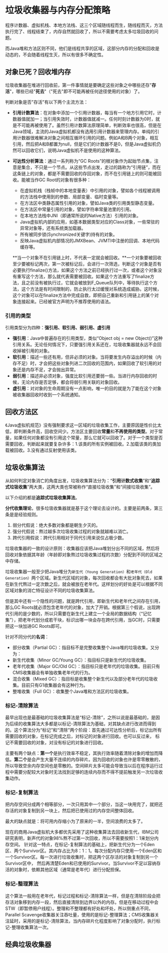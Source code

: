 # 垃圾收集器与内存分配策略

程序计数器、虚拟机栈、本地方法栈、这三个区域随线程而生，随线程而灭，方法执行完了、线程结束了，内存自然就回收了，所以不需要考虑太多垃圾回收的问题。

而Java堆和方法区则不同，他们是线程共享的区域，这部分内存的分配和回收是动态的，不会随着线程生灭，所以有很多不确定性。

## 对象已死？回收堆内存

垃圾收集器在堆进行回收前，第一件事情就是要确定这些对象之中哪些还存"**存活**"，哪些已经"**死去**"（"死去"即不可能再被任何途径使用的对象）了。

判断对象是否"存活"有以下两个主流方法：

- **引用计数算法**：在对象中添加一个引用计数器，每当有一个地方引用它时，计数器值就加一；当引用失效时，计数器值就减一。任何时刻计数器为0时，就是不可能再被使用了。虽然引用计数算法原理简单，判断效率也很高，但是在Java领域，主流的Java虚拟机都没有选用引用计数器来管理内存。单纯的引用计数器很难解决对象之间相互循环引用的问题。例如A和B两个对象，相互引用，然后把A和B都置为null，但是它们的计数器不是0，但是Java虚拟机仍然可以回收它们，说明Java虚拟机不是使用的这种算法。

- **可达性分析算法**：通过一系列称为“GC Roots”的根对象作为起始节点集，注意是集合，不只是一个节点。从这些节点出发，走过的路称为“引用链”，而在这条链上的对象，都是不需要回收的存回对象，而不在引用链上的则可能被回收。能被当作GC Root的对象有很多种：

  - 在虚拟机栈（栈帧中的本地变量表）中引用的对象，譬如各个线程被调用的方法栈中使用到的参数、局部变量、临时变量等。
  - 在方法区中类静态属性引用的对象，譬如Java类的引用类型静态变量。
  - 在方法区中常量引用的对象，譬如字符串常量池里的引用。
  - 在本地方法栈中JNI（即通常所说的Native方法）引用的对象。
  - Java虚拟机内部的应用，如基本数据类型对应的Class对象，一些常驻的异常对象等，还有系统类加载器。
  - 所有被同步锁(Synchronized关键字)持有的对象。
  - 反映Java虚拟机内部情况的JMXBean、JVMTI中注册的回调、本地代码缓存等。

  **当一个对象不在引用链上时，不代表一定就会被回收。**一个对象要被回收至少要被标记两次，第一次被标记后，会进行一次筛选，判断这个对象是否有必要执行finalize()方法，如果这个方法之前已经执行过一次，或者这个对象没有重写这个方法，那么就代表需要被回收。如果这个方法重写了finalize方法，且之前没有被执行过，它就会被放到F_Queue队列中，等待执行这个方法，这个方法是有时间限制的，防止执行太过缓慢对系统造成威胁。这时候，这个对象可以在finalize方法中完成自救，即把自己重新和引用链上的某个对象连接起来。已经被官方声明为不推荐使用的语法。

### 引用的类型

引用类型分为四种：**强引用、软引用、弱引用、虚引用**

- **强引用**：Java中普遍存在的引用类型，类似“Object obj = new Object()”这种引用关系。无论任何情况下，只要强引用关系还在，垃圾收集器就永远不会回收掉被引用的对象。
- **软引用**：描述一些还有用，但非必须的对象。当将要发生内存溢出的时候（内存不足）时，才会把这些对象列进二次回收的范围内，如果回收了软引用的对象还是内存不足，才会抛出异常。
- **弱引用**：描述非必须对象，强度比软引用还要弱一些。当进行内存回收的时候，无论内存是否足够，都会将弱引用关联的对象回收。
- **虚引用**：对对象的生命周期没有一点影响，唯一的目的就是为了能在这个对象被收集器回收时收到一个系统通知。

## 回收方法区

《Java虚拟机规范》没有强制要求这一区域的垃圾收集工作，主要原因是性价比太低，即判断条件高，回收空间少。方法区主要回收**常量**和**不再使用的类型**。对于常量，如果任何对象都没有引用这个常量，那么它就可以回收了。对于一个类型是否需要回收，判断起来就要复杂许多：1.该类的所有实例被回收。2.加载该类的类加载被回收。3.没有通过反射使用该类。

## 垃圾收集算法

从如何判定对象消亡的角度出发，垃圾收集算法分为：“**引用计数式收集**”和“**追踪式垃圾收集**”两大类，这两大类也常被称作“直接垃圾收集”和“间接垃圾收集”。

以下介绍的都是**追踪式垃圾收集算法**。

**分代收集理论**，很多垃圾收集器就是基于这个理论去设计的。主要是前两条，第三条是是经验规则。

1. 弱分代假说：绝大多数对象都是朝生夕灭的。
2. 强分代假说：熬过越多次垃圾收集过程的对象就越难以消亡。
3. 跨代引用假说：跨代引用相对于同代引用来说仅占极少数。

垃圾收集器的一致的设计原则：收集器应该把Java堆划分出不同的区域，然后将回收对象依据其年龄（年龄即对象熬过垃圾收集过程的次数）分配到不同的区域之中存储。

垃圾收集器一般至少把Java堆分为`新生代（Young Generation）`和`老年代（Old Generation）`两个区域。新生代区域的对象，每次回收都会有大批对象死去，如果在新生代熬过一定次数之后，就会被放在老年代。这样划分的好处是可以根据不同区域对象的消亡特征设计不同的垃圾收集算法。

但是其中还有一个隐性的问题，就是跨代引用，即新生代和老年代之间存在引用，那么GC Roots就必须包含老年代的对象，加大了开销。根据第三个假说，出现跨代引用的是少数的，所以只需要在新生代上建立一个全局的数据结构（“记忆集”），把老年代划分成若干块，标识出哪一块会存在跨代引用，当GC时，只需要把这一块加进GC Roots即可。

针对不同分代的**名词**：

- 部分收集（Partial GC）：指目标不是完整收集整个Java堆的垃圾收集。又分为：
- 新生代收集（Minor GC/Young GC）：指目标只是新生代的垃圾收集。
- 老年代收集（Major GC/Old GC）：指目标只是老年代的垃圾收集。目前只有CMS收集器会有单独收集老年代的行为。
- 混合收集（Mixed GC）：指目标是收集整个新生代以及部分老年代的垃圾收集。目前只有G1收集器会有这种行为。
- 整堆收集（Full GC）：收集整个Java堆和方法区的垃圾收集。

### 标记-清除算法

最早出现也是最基础的垃圾收集算法是“标记-清除”，之所以说是最基础的，是因为后续的收集算法大多都是以标记-清除算法为基础，对其缺点进行改进而得到的。这个算法分为“标记”和“清除”两个阶段：首先通过可达性分析后，标记出所有需要回收的对象，在标记完成之后，对标记的对象进行回收。也可以反过来， 标记不需要回收的对象，对没有标记的对象进行回收。

主要有两个缺点：**第一个**是执行效率不稳定，其执行效率随着清除对象的增加而降低。**第二个**是会产生大量不连续的内存碎片。因为回收的对象也许是零零散散的，所以导致空余内存空间也是零散的。空间碎片太多可能会导致当以后在程序运行过程中需要分配较大对象时无法找到足够的连续内存而不得不提前触发另一次垃圾收集动作。

### 标记-复制算法

把内存空间分成两个相等部分，一次只用其中一个部分，当这一块用完了，就把还存活的对象复制到另一块上，然后把已使用过的内存空间整体回收。

最大的缺点就是：将可用内存缩小为了原来的一半，空间浪费的太多了。

现在的商用Java虚拟机大多都优先采用了这种收集算法去回收新生代，IBM公司研究表明，新声代的对象98%熬不过第一次回收，所以不需要按照1：1来划分内存空间。 针对这一特点，在标记-复制算法的基础上，把新生代分为一个Eden区、两个Survivor区。其内存占比为8：1：1。每次分配内存只使用一个Eden区和一个Survivor区。每一次进行垃圾收集时，把这两个区存活的对象复制到另一个Survivor区中， 然后再清楚Eden和已使用的Survivor。当Survivor不足以容纳存活的对象时，依赖其他区域（通常是老年代）进行分配担保。

### 标记-整理算法

这个算法一般用在老年代，标记过程和标记-清除算法一样，但是在清除阶段会把存活对象移到内存一段，然后直接清除到边界以外的内存。但是在移动过程中会STW（即暂停用户线程）。整理和不整理都有好处和坏处，所以侧重点不同，Parallel Scavenge收集器关注吞吐量，使用的是标记-整理算法；CMS收集器关注延时，采用的是标记-清除算法，当内存碎片化程度影响了对象分配时，执行标记-整理收集算法一次。

## 经典垃圾收集器

